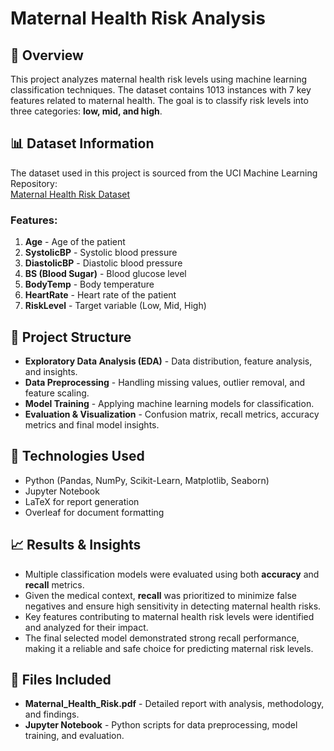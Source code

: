 # Maternal Health Risk Analysis

## 📄 Overview
This project analyzes maternal health risk levels using machine learning classification techniques. The dataset contains 1013 instances with 7 key features related to maternal health. The goal is to classify risk levels into three categories: **low, mid, and high**.

## 📊 Dataset Information
The dataset used in this project is sourced from the UCI Machine Learning Repository:  
[Maternal Health Risk Dataset](https://archive.ics.uci.edu/dataset/863/maternal+health+risk)

### Features:
1. **Age** - Age of the patient
2. **SystolicBP** - Systolic blood pressure
3. **DiastolicBP** - Diastolic blood pressure
4. **BS (Blood Sugar)** - Blood glucose level
5. **BodyTemp** - Body temperature
6. **HeartRate** - Heart rate of the patient
7. **RiskLevel** - Target variable (Low, Mid, High)

## 📌 Project Structure
- **Exploratory Data Analysis (EDA)** - Data distribution, feature analysis, and insights.
- **Data Preprocessing** - Handling missing values, outlier removal, and feature scaling.
- **Model Training** - Applying machine learning models for classification.
- **Evaluation & Visualization** - Confusion matrix, recall metrics, accuracy metrics and final model insights.

## 🔧 Technologies Used
- Python (Pandas, NumPy, Scikit-Learn, Matplotlib, Seaborn)
- Jupyter Notebook
- LaTeX for report generation
- Overleaf for document formatting

## 📈 Results & Insights

- Multiple classification models were evaluated using both **accuracy** and **recall** metrics.
- Given the medical context, **recall** was prioritized to minimize false negatives and ensure high sensitivity in detecting maternal health risks.
- Key features contributing to maternal health risk levels were identified and analyzed for their impact.
- The final selected model demonstrated strong recall performance, making it a reliable and safe choice for predicting maternal risk levels.

## 📂 Files Included
- **Maternal_Health_Risk.pdf** - Detailed report with analysis, methodology, and findings.
- **Jupyter Notebook** - Python scripts for data preprocessing, model training, and evaluation.
